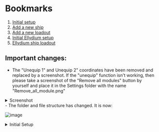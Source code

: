 # Bookmarks
1. [Initial setup](#Initial-Setup)<br />
2. [Add a new ship](#How-to-add-a-new-ship)<br />
3. [Add a new loadout](#How-to-add-a-loadout)<br />
4. [Initial Ellydium setup](#Initial-Ellydium-setup)<br />
5. [Ellydium ship loadout](#How-to-add-an-Ellydium-loadout)<br />


## Important changes: 
- The "Unequip 1" and Unequip 2" coordinates have been removed and replaced by a screenshot. If the "unequip" function isn't working, then please take a screenshot of the "Remove all modules"
button by yourself and place it in the Settings folder with the name "Remove_all_module.png"
  


<details>
<summary>Screenshot</summary>
  
![Remove_all_module](https://github.com/user-attachments/assets/9b0ff1bc-5f9b-4397-a08d-7de67c913b44)

![image](https://github.com/user-attachments/assets/cfc7e256-e661-45b7-8a1c-055492a7992f)
</details>
- The folder and file structure has changed. It is now:

![image](https://github.com/user-attachments/assets/6a77b517-ddae-4f96-92bb-207b55600594)


<details>
<summary>Initial Setup</summary>
  Prerequisites: AHK v1.1<br />
  <br />
  1. Download the repository.<br /><br />
  2. Unpack the zip in a folder.<br /><br />
  3. Run the script.<br /><br />
  4. Add the missing coordinates.<br /><br />
  5. Start with the 5 factions (Empire, Federation, Jericho, Ellydium and Unique).<br />
  <details>
  <summary>Screenshot</summary>
    
  ![20250514_16 05 24](https://github.com/user-attachments/assets/804ef00b-9a71-44b6-9c14-d9548b1d3627)
  </details>
  6. Set the "Scroll" coodinates somewhere at the ship tree where no ships are. Don't place it on the scollbar.<br />
  <details>
  <summary>Screenshot</summary>

  ![20250514_16 13 03](https://github.com/user-attachments/assets/a2cd8950-bd5c-40fa-bd4e-655d60e6a51c)
  </details>
	7. Set the "Back" button coordinates by pressing esc to open the menu and then select the "Back" button.<br />
	<details>
	<summary>Screenshot</summary>
    
  ![20250514_16 16 08](https://github.com/user-attachments/assets/4a054336-be4a-433c-9a4a-c2470ccdb5ba)
	</details>
	8. Set the 4 Ship slots while the ship tree is open. They are 1,2,3,4 from left to right.<br />
	<details>
	<summary>Screenshot</summary>

  ![20250514_16 19 26](https://github.com/user-attachments/assets/0123dfee-5a5a-4a0f-a0e4-f957ddadc70b)
  </details>
  9. Set the coordinates for "Apply Ellydium". Open an Ellydium tree and click the "Apply" button at the bottom. If you have no Ellydium ships, then set the coordinates somewhere on the screen. They are only used when loading an Ellydium ship.<br />
  <details>
  <summary>Screenshot</summary>

  ![20250514_16 25 27](https://github.com/user-attachments/assets/b5c0910f-d9c9-4b4f-abc7-4e36e9279950)
  </details>
  10. Set the coordinates for Preset 1 to 4 and the "Load" button. The Loadout order is reversed in-game so Preset 1 is the most right Loadout.<br />
  <details>
  <summary>Screenshot</summary>

  ![20250514_16 27 40](https://github.com/user-attachments/assets/d53f6737-6332-4b56-89a8-3211fdf23532)
  </details>
  11. Set the coordinates for the "Yes" button after you click on the "Load" button.<br />
  <details>
  <summary>Screenshot</summary>

  ![20250514_16 30 38](https://github.com/user-attachments/assets/dc474414-c274-4251-8dd7-a28249c13841)
  </details>
  12. Set the coordinates for the 4 Crews. Click in the middle of each crew.<br />
  <details>
  <summary>Screenshot</summary>

  ![20250514_16 34 00](https://github.com/user-attachments/assets/26f94dd4-876c-4ee7-820d-e1325b09ca5f)
  </details>
  13. Set the coordinates for "Crew 1-1" and "Crew 15-3". "Crew 1-1" is the top left implant and "Crew 15-3" the bottom right.<br />
  <details>
  <summary>Screenshot</summary>
  
  ![20250514_16 36 54](https://github.com/user-attachments/assets/7469a30b-6efe-46fe-ad34-caef46d3708f)
  </details>
  14. Set the coordinates for the "Implant" button. Don't click on the text itself as it can break the color recognition of the button.<br />
  <details>
  <summary>Screenshot</summary>
  
  ![20250514_16 38 49](https://github.com/user-attachments/assets/ce84c24e-9d51-46ce-90ed-43dee92b5c9e)
  </details>
  15. Set your "Crew" keybind to "c" and your "Ships" keybind to "t"<br />
  <details>
  <summary>Screenshot</summary>
	  
  ![20250514_16 51 06](https://github.com/user-attachments/assets/b2539d7f-dac2-409a-88c0-4935a767f64e)
  </details>
</details>

